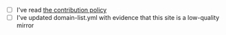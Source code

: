 - [ ] I've read [the contribution policy](https://github.com/arosh/ublacklist-stackoverflow-translation/blob/master/CONTRIBUTING.md)
- [ ] I've updated domain-list.yml with evidence that this site is a low-quality mirror
